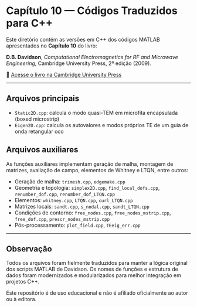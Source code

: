 # Capítulo 10 — Códigos Traduzidos para C++

Este diretório contém as versões em C++ dos códigos MATLAB apresentados no **Capítulo 10** do livro:

**D.B. Davidson**, *Computational Electromagnetics for RF and Microwave Engineering*, Cambridge University Press, 2ª edição (2009).

🔗 [Acesse o livro na Cambridge University Press](https://www.cambridge.org/br/universitypress/subjects/engineering/rf-and-microwave-engineering/computational-electromagnetics-rf-and-microwave-engineering-2nd-edition?format=HB&isbn=9780521518918)

---

## Arquivos principais

- `Static2D.cpp`: calcula o modo quasi-TEM em microfita encapsulada (boxed microstrip)
- `Eigen2D.cpp`: calcula os autovalores e modos próprios TE de um guia de onda retangular oco

## Arquivos auxiliares

As funções auxiliares implementam geração de malha, montagem de matrizes, avaliação de campo, elementos de Whitney e LTQN, entre outros:

- Geração de malha: `trimesh.cpp`, `edgemake.cpp`
- Geometria e topologia: `simplex2D.cpp`, `find_local_dofs.cpp`, `renumber_dof.cpp`, `renumber_dof_LTQN.cpp`
- Elementos: `whitney.cpp`, `LTQN.cpp`, `curl_LTQN.cpp`
- Matrizes locais: `sandt.cpp`, `s_nodal.cpp`, `sandt_LTQN.cpp`
- Condições de contorno: `free_nodes.cpp`, `free_nodes_mstrip.cpp`, `free_dof.cpp`, `prescr_nodes_mstrip.cpp`
- Pós-processamento: `plot_field.cpp`, `TEeig_err.cpp`

---

## Observação

Todos os arquivos foram fielmente traduzidos para manter a lógica original dos scripts MATLAB de Davidson. Os nomes de funções e estrutura de dados foram modernizados e modularizados para melhor integração em projetos C++.

Este repositório é de uso educacional e não é afiliado oficialmente ao autor ou à editora.

